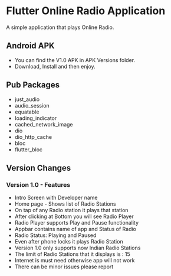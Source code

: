 # Flutter Online Radio Application
A simple application that plays Online Radio.

## Android APK
* You can find the V1.0 APK in APK Versions folder.
* Download, Install and then enjoy.

## Pub Packages
* just_audio
* audio_session
* equatable
* loading_indicator
* cached_network_image
* dio
* dio_http_cache
* bloc
* flutter_bloc

## Version Changes
### Version 1.0 - Features
* Intro Screen with Developer name
* Home page - Shows list of Radio Stations
* On tap of any Radio station it plays that station
* After clicking at Bottom you will see Radio Player 
* Radio Player supports Play and Pause functionality
* Appbar contains name of app and Status of Radio
* Radio Status: Playing and Paused
* Even after phone locks it plays Radio Station
* Version 1.0 only supports now Indian Radio Stations
* The limit of Radio Stations that it displays is : 15
* Internet is must need otherwise app will not work
* There can be minor issues please report

